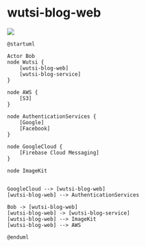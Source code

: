 # wutsi-blog-web
![](https://www.planttext.com/api/plantuml/img/RP6n3eCW48RtUmfUmAcxqJQnQPfE3WwD0-25aYAN0DQXwRiNQwmcmdO_z_tyTnG-S1U6tW10AGCvTYG1bZfapH2yPczWyTp7gSY48PMDA5gsKpswbvROmWTcl6pg1QuF6ta83xH1InuqsNgc_D9v9b8ccloAYaiKHCyLdgzFXePk8IhjK72FR5Plw3rNsgeLklHSuLM7EE6Mpx8yCTPEcThIcG7YgbZ29M6IftULVEsVDvsbgG4Aj5tyioy0)

```plantuml
@startuml

Actor Bob
node Wutsi {
    [wutsi-blog-web] 
    [wutsi-blog-service]
}

node AWS {
    [S3]
}

node AuthenticationServices {
    [Google]
    [Facebook]
}

node GoogleCloud {
    [Firebase Cloud Messaging]
}

node ImageKit


GoogleCloud --> [wutsi-blog-web] 
[wutsi-blog-web] --> AuthenticationServices

Bob -> [wutsi-blog-web]
[wutsi-blog-web] -> [wutsi-blog-service]
[wutsi-blog-web] --> ImageKit
[wutsi-blog-web] --> AWS

@enduml
```
